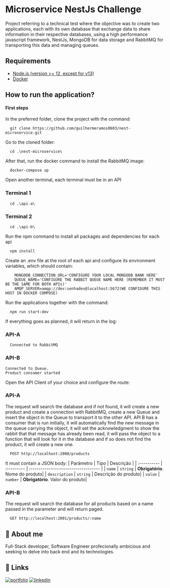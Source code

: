 
# Microservice NestJs Challenge

Project referring to a technical test where the objective was to create two applications, each with its own database that exchange data to share information in their respective databases, using a high performance javascript framework, NestJs, MongoDB for data storage and RabbitMQ for transporting this data and managing queues.




## Requirements

 - [Node.js (version >= 12, except for v13)](https://nodejs.org/en/)
 - [Docker](https://docs.docker.com/get-docker/)

## How to run the application?

#### First steps
In the preferred folder, clone the project with the command:

```http
  git clone https://github.com/guilhermeramos0603/nest-microservice.git
```
Go to the cloned folder:
```http
  cd .\nest-microservice\ 
``` 
After that, run the docker command to install the RabbitMQ image:
```http
  docker-compose up 
```
Open another terminal, each terminal must be in an API

### Terminal 1
```http
  cd .\api-a\ 
```
### Terminal 2
```http
  cd .\api-b\ 
```
Run the npm command to install all packages and dependencies for each api
```http
  npm install 
```
Create an .env file at the root of each api and configure its environment variables, which should contain:
```http
    MONGODB_CONNECTION_URL='CONFIGURE YOUR LOCAL MONGODB BANK HERE'
    QUEUE_NAME='CONFIGURE THE RABBIT QUEUE NAME HERE (REMEMBER IT MUST BE THE SAME FOR BOTH APIs)'
    AMQP_SERVER=amqp://dev:senhadev@localhost:5672(WE CONFIGURE THIS HOST IN DOCKER COMPOSE)
```
Run the applications together with the command:
```http
  npm run start:dev
```
If everything goes as planned, it will return in the log:

### API-A
```http
  Connected to RabbitMQ
```
### API-B
```http
Connected to Queue.
Product consumer started
```

Open the API Client of your choice and configure the route:

### API-A
The request will search the database and if not found, it will create a new product and create a connection with RabbitMQ, create a new Queue and insert the object in the Queue to transport it to the other API. API B has a consumer that is run initially, it will automatically find the new message in the queue carrying the object, it will set the acknowledgment to show the rabbit that that message has already been read, it will pass the object to a function that will look for it in the database and if so does not find the product, it will create a new one.
```http
  POST http://localhost:2000/products
```
It must contain a JSON body:
| Parâmetro   | Tipo       | Descrição                           |
| :---------- | :--------- | :---------------------------------- |
| `name` | `string` | **Obrigatório**. Nome do produto|
| `description` | `string` | Descrição do produto|
| `value` | `number` | **Obrigatório**. Valor do produto|

### API-B
The request will search the database for all products based on a name passed in the parameter and will return paged.
```http
  GET http://localhost:2001/products/:name
```
## 🚀 About me
Full-Stack developer, Software Engineer profecionally ambicious and seeking to delve into back end and its technologies.

## 🔗 Links
[![portfolio](https://img.shields.io/badge/my_portfolio-000?style=for-the-badge&logo=ko-fi&logoColor=white)](https://guilhermesilvanoderamos.netlify.app/)
[![linkedin](https://img.shields.io/badge/linkedin-0A66C2?style=for-the-badge&logo=linkedin&logoColor=white)](https://www.linkedin.com/in/guilherme-silvano-ramos/)

